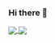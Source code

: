 ### Hi there 👋
<!--
[![xandecoelho5's GitHub stats](https://github-readme-stats.vercel.app/api?username=xandecoelho5&count_private=true&show_icons=true&theme=dracula)](https://github.com/xandecoelho5/github-readme-stats)
[![Top Langs](https://github-readme-stats.vercel.app/api/top-langs/?username=xandecoelho5&layout=compact&theme=dracula)](https://github.com/xandecoelho5/github-readme-stats)
-->

<a href="https://github.com/xandecoelho5">
  <img style="heigth=165px" align="center" src="https://github-readme-stats.vercel.app/api/?username=xandecoelho5&count_private=true&show_icons=true&theme=dracula" />
  <img style="heigth=165px" align="center" src="https://github-readme-stats.vercel.app/api/top-langs/?username=xandecoelho5&layout=compact&theme=dracula" />
</a>

<!--
**xandecoelho5/xandecoelho5** is a ✨ _special_ ✨ repository because its `README.md` (this file) appears on your GitHub profile.

Here are some ideas to get you started:

- 🔭 I’m currently working on ...
- 🌱 I’m currently learning ...
- 👯 I’m looking to collaborate on ...
- 🤔 I’m looking for help with ...
- 💬 Ask me about ...
- 📫 How to reach me: ...
- 😄 Pronouns: ...
- ⚡ Fun fact: ...
-->
